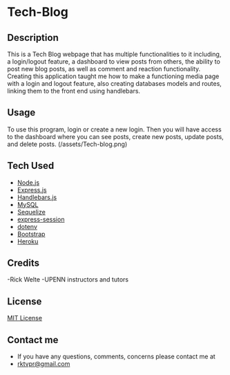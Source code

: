 # Tech-Blog

## Description
This is a Tech Blog webpage that has multiple functionalities to it including,
a login/logout feature, a dashboard to view posts from others, the ability to post new blog posts, 
as well as comment and reaction functionality. Creating this application taught me how to make a functioning media page with a login and logout feature,
also creating databases models and routes, linking them to the front end using handlebars.  

## Usage
To use this program, login or create a new login. Then you will have access to the dashboard where you can see posts, create new posts, update posts, and delete posts.
(/assets/Tech-blog.png)


## Tech Used
* [Node.js](https://nodejs.org/en/)
* [Express.js](https://expressjs.com/)
* [Handlebars.js](https://handlebarsjs.com/)
* [MySQL](https://www.mysql.com/)
* [Sequelize](https://www.npmjs.com/package/sequelize)
* [express-session](https://www.npmjs.com/package/express-session)
* [dotenv](https://www.npmjs.com/package/dotenv)
* [Bootstrap](https://getbootstrap.com)
* [Heroku](https://www.heroku.com/)

## Credits
-Rick Welte
-UPENN instructors and tutors

## License
[MIT License](https://github.com/rktvpr/Gritty-Wear/blob/main/LICENSE)

## Contact me 
* If you have any questions, comments, concerns please contact me at 
* rktvpr@gmail.com
